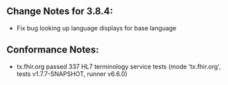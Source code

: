 ## Change Notes for 3.8.4:

* Fix bug looking up language displays for base language

## Conformance Notes:

* tx.fhir.org passed 337 HL7 terminology service tests (mode 'tx.fhir.org', tests v1.7.7-SNAPSHOT, runner v6.6.0)
